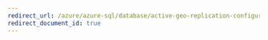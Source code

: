 ```yaml
---
redirect_url: /azure/azure-sql/database/active-geo-replication-configure-portal
redirect_document_id: true
---
```

